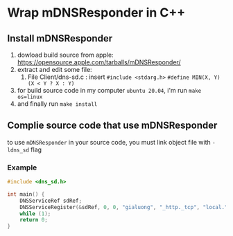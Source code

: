 # Wrap mDNSResponder in C++

## Install mDNSResponder

1. dowload build source from apple: https://opensource.apple.com/tarballs/mDNSResponder/
2. extract and edit some file:
    1. File Client/dns-sd.c : insert `#include <stdarg.h>` `#define MIN(X, Y) (X < Y ? X : Y)`
3. for build source code in my computer `ubuntu 20.04`, i'm run `make os=linux`
4. and finally run `make install`

## Complie source code that use mDNSResponder
to use `mDNSResponder` in your source code, you must link object file with `-ldns_sd` flag </br>

### Example
``` C++
#include <dns_sd.h>

int main() {
    DNSServiceRef sdRef;
    DNSServiceRegister(&sdRef, 0, 0, "gialuong", "_http._tcp", "local.", NULL, 1, NULL, NULL, NULL);
    while (1);
    return 0;
}
```
